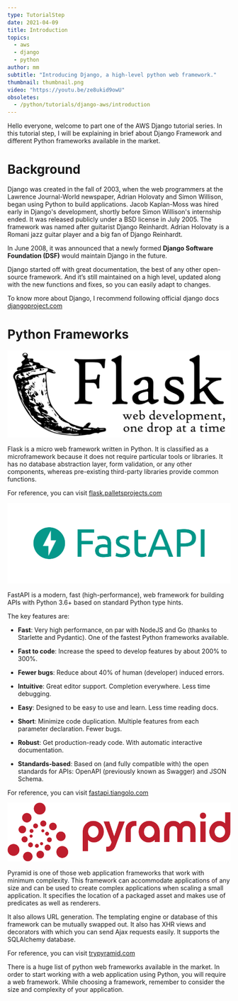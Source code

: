 ```yaml
---
type: TutorialStep
date: 2021-04-09
title: Introduction
topics:
  - aws
  - django
  - python
author: mm
subtitle: "Introducing Django, a high-level python web framework."
thumbnail: thumbnail.png
video: "https://youtu.be/ze8ukid9owU"
obsoletes:
  - /python/tutorials/django-aws/introduction
---
```


Hello everyone, welcome to part one of the AWS Django tutorial series.
In this tutorial step, I will be explaining in brief about Django Framework and
different Python frameworks available in the market.

# Background

Django was created in the fall of 2003, when the web programmers
at the Lawrence Journal-World newspaper, Adrian Holovaty and Simon Willison,
began using Python to build applications. Jacob Kaplan-Moss was hired early
in Django's development, shortly before Simon Willison's internship ended.
It was released publicly under a BSD license in July 2005.
The framework was named after guitarist Django Reinhardt.
Adrian Holovaty is a Romani jazz guitar player and a big fan of
Django Reinhardt.

In June 2008, it was announced that a newly formed
**Django Software Foundation (DSF)** would maintain Django in the future.

Django started off with great documentation, the best of any other
open-source framework. And it’s still maintained on a high level,
updated along with the new functions and fixes, so you can easily
adapt to changes.

To know more about Django, I recommend following official django docs [djangoproject.com](https://www.djangoproject.com/)

# Python Frameworks

![flask](flask.png)

Flask is a micro web framework written in Python.
It is classified as a microframework because it does not require
particular tools or libraries. It has no database abstraction layer,
form validation, or any other components, whereas pre-existing third-party
libraries provide common functions.

For reference, you can visit [flask.palletsprojects.com](https://flask.palletsprojects.com/)

![fastapi](fastapi.png)

FastAPI is a modern, fast (high-performance), web framework
for building APIs with Python 3.6+ based on standard Python type hints.

The key features are:

- **Fast**: Very high performance, on par with NodeJS and Go (thanks to Starlette and Pydantic). One of the fastest Python frameworks available.

- **Fast to code**: Increase the speed to develop features by about 200% to 300%.

- **Fewer bugs**: Reduce about 40% of human (developer) induced errors.
- **Intuitive**: Great editor support. Completion everywhere. Less time debugging.
- **Easy**: Designed to be easy to use and learn. Less time reading docs.
- **Short**: Minimize code duplication. Multiple features from each parameter declaration. Fewer bugs.
- **Robust**: Get production-ready code. With automatic interactive documentation.
- **Standards-based**: Based on (and fully compatible with) the open standards for APIs: OpenAPI (previously known as Swagger) and JSON Schema.

For reference, you can visit [fastapi.tiangolo.com](https://fastapi.tiangolo.com/)

![pyramid](pyramid.png)

Pyramid is one of those web application frameworks that work with
minimum complexity. This framework can accommodate applications of
any size and can be used to create complex applications when scaling
a small application. It specifies the location of a packaged asset and
makes use of predicates as well as renderers.

It also allows URL generation. The templating engine or database
of this framework can be mutually swapped out. It also has XHR views
and decorators with which you can send Ajax requests easily. It supports
the SQLAlchemy database.

For reference, you can visit [trypyramid.com](https://trypyramid.com/)

There is a huge list of python web frameworks available in the market.
In order to start working with a web application using Python,
you will require a web framework. While choosing a framework,
remember to consider the size and complexity of your application.
